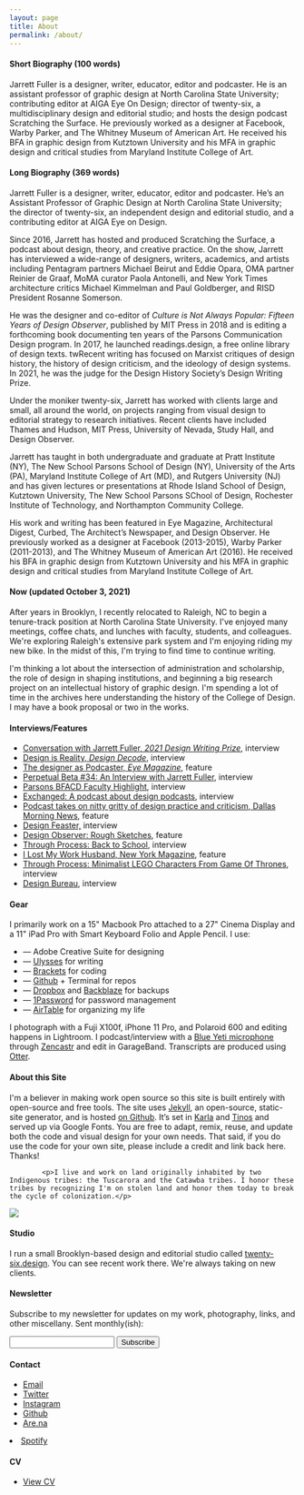 ```yaml
---
layout: page
title: About
permalink: /about/
---
```


<!--<img class="img-hero" src="/images/portrait.jpg"/>-->

<div class="profile">
<div class="text">

<div class="profile_section">
<h4>Short Biography (100 words)</h4>
<article><p>Jarrett Fuller is a designer, writer, educator, editor and podcaster. He is an assistant professor of graphic design at North Carolina State University; contributing editor at AIGA Eye On Design; director of twenty-six, a multidisciplinary design and editorial studio; and hosts the design podcast Scratching the Surface. He previously worked as a designer at Facebook, Warby Parker, and The Whitney Museum of American Art. He received his BFA in graphic design from Kutztown University and his MFA in graphic design and critical studies from Maryland Institute College of Art.</p>
</article>
</div>

<div class="profile_section">
<h4>Long Biography (369 words)</h4>
<article><p>Jarrett Fuller is a designer, writer, educator, editor and podcaster. He’s an Assistant Professor of Graphic Design at North Carolina State University; the director of twenty-six, an independent design and editorial studio, and a contributing editor at AIGA Eye on Design.</p>

<p>Since 2016, Jarrett has hosted and produced Scratching the Surface, a podcast about design, theory, and creative practice. On the show, Jarrett has interviewed a wide-range of designers, writers, academics, and artists including Pentagram partners Michael Beirut and Eddie Opara, OMA partner Reinier de Graaf, MoMA curator Paola Antonelli, and New York Times architecture critics Michael Kimmelman and Paul Goldberger, and RISD President Rosanne Somerson.</p>

<p>He was the designer and co-editor of <i>Culture is Not Always Popular: Fifteen Years of Design Observer</i>, published by MIT Press in 2018 and is editing a forthcoming book documenting ten years of the Parsons Communication Design program. In 2017, he launched readings.design, a free online library of design texts. twRecent writing has focused on Marxist critiques of design history, the history of design criticism, and the ideology of design systems. In 2021, he was the judge for the Design History Society’s Design Writing Prize.</p>

<p>Under the moniker twenty-six, Jarrett has worked with clients large and small, all around the world, on projects ranging from visual design to editorial strategy to research initiatives. Recent clients have included Thames and Hudson, MIT Press, University of Nevada, Study Hall, and Design Observer. </p>

<p>Jarrett has taught in both undergraduate and graduate at Pratt Institute (NY), The New School Parsons School of Design (NY), University of the Arts (PA), Maryland Institute College of Art (MD), and Rutgers University (NJ) and has given lectures or presentations at Rhode Island School of Design, Kutztown University, The New School Parsons SChool of Design, Rochester Institute of Technology, and Northampton Community College. </p>

<p>His work and writing has been featured in Eye Magazine, Architectural Digest, Curbed, The Architect’s Newspaper, and Design Observer. He previously worked as a designer at Facebook (2013-2015), Warby Parker (2011-2013), and The Whitney Museum of American Art (2016). He received his BFA in graphic design from Kutztown University and his MFA in graphic design and critical studies from Maryland Institute College of Art.</p>
</article>
</div>

<div class="profile_section">
<h4>Now (updated October 3, 2021)</h4>
 <article><p>After years in Brooklyn, I recently relocated to Raleigh, NC to begin a tenure-track position at North Carolina State University. I've enjoyed many meetings, coffee chats, and lunches with faculty, students, and colleagues. We're exploring Raleigh's extensive park system and I'm enjoying riding my new bike. In the midst of this, I'm trying to find time to continue writing.</p>

<p>I'm thinking a lot about the intersection of administration and scholarship, the role of design in shaping institutions, and beginning a big research project on an intellectual history of graphic design. I'm spending a lot of time in the archives here understanding the history of the College of Design. I may have a book proposal or two in the works.</p>

</article>
</div>

<div class="profile_section">
            <h4>Interviews/Features</h4>
            <article><ul>
                <li><a href="https://www.designhistorysociety.org/news/view/dhs-podcasts-third-episode-is-out-listen-to-fiona-anderson-in-conversation-with-jarrett-fuller-the-2021-design-writing-prize-guest-judge">Conversation with Jarrett Fuller, <i>2021 Design Writing Prize</i></a>, interview</li>
                <li><a href="http://designdecode.org/article.php?p=jarrett-fuller">Design is Reality, <i>Design Decode</i></a>, interview</li>
                <li><a href="http://www.eyemagazine.com/feature/article/the-designer-as-podcaster">The designer as Podcaster, <i>Eye Magazine</i></a>, feature</li>
                <li><a href="http://perpetualbeta.vcfa.edu/2018/02/05/huh-34-an-interview-with-jarrett-fuller/">Perpetual Beta #34: An Interview with Jarrett Fuller</a>, interview</li>
                <li><a href="http://amt.parsons.edu/blog/bfacd-faculty-highlight-jarrett-fuller/">Parsons BFACD Faculty Highlight</a>, interview</li>
            <li><a href="https://soundcloud.com/user-54181376/jarrettfuller">Exchanged: A podcast about design podcasts</a>, interview</li>
            <li><a href="https://www.dallasnews.com/arts/architecture/2017/08/26/podcast-takes-nitty-gritty-design-practice-criticism">Podcast takes on nitty gritty of design practice and criticism, Dallas Morning News</a>, feature</li>
            <li><a href="http://designfeaster.blogspot.com/2017/03/jarrett-fuller-side-projects.html">Design Feaster,</a> interview</li>
            <li><a href="http://designobserver.com/feature/rough-sketches/39367/">Design Observer: Rough Sketches</A>, feature</li>
<li><a href="http://throughprocess.com/archive/2015/12/10/">Through Process: Back to School</a>, interview</li>
<li><a href="http://nymag.com/thecut/2014/11/I-lost-my-work-husband.html">I Lost My Work Husband, New York Magazine</a>, feature</li>
<li><a href="http://throughprocess.com/archive/2014/06/16/">Through Process: Minimalist LEGO Characters From Game Of Thrones</A>, interview</li>
<li><a href="http://www.wearedesignbureau.com/projects/dialogue-jarrett-fuller/">Design Bureau</A>, interview</li>
</ul>
</article>
            </div>

<div class="profile_section">
            <h4>Gear</h4>
            <article>
                <p>I primarily work on a 15" Macbook Pro attached to a 27" Cinema Display and a 11" iPad Pro with Smart Keyboard Folio and Apple Pencil. I use:</p>
<ul>
            <li>— Adobe Creative Suite for designing</li>
    <li>— <a href="https://ulysses.app">Ulysses</a> for writing</li>
                <li>— <a href="http://brackets.io">Brackets</a> for coding</li>
                <li>— <a href="https://github.com">Github</a> + Terminal for repos</li>
                <li>— <a href="https://www.dropbox.com/">Dropbox</a> and <a href="https://www.backblaze.com">Backblaze</a> for backups</li>
                <li>— <a href="https://1password.com">1Password</a> for password management</li>
                <li>— <a href="https://airtable.com">AirTable</a> for organizing my life</li>
                </ul>

<p></p>
<p>I photograph with a Fuji X100f, iPhone 11 Pro, and Polaroid 600 and editing happens in Lightroom. I podcast/interview with a <a href="https://amzn.to/2zuNp0j">Blue Yeti microphone</a> through <a href="https://zencastr.com">Zencastr</a> and edit in GarageBand. Transcripts are produced using <a href="https://otter.ai">Otter</a>.</p>

</article>


</div>

<div class="profile_section">
    <h4>About this Site</h4>
        <article>
            <p>I'm a believer in making work open source so this site is built entirely with open-source and free tools. The site uses <a href="https://jekyllrb.com">Jekyll</a>, an open-source, static-site generator, and is hosted <a href="https://github.com/jarrettfuller/jarrettfuller.github.io">on Github</a>. It’s set in <a href="https://fonts.google.com/specimen/Karla">Karla</a> and <a href="https://fonts.google.com/specimen/Tinos">Tinos</a> and served up via Google Fonts. You are free to adapt, remix, reuse, and update both the code and visual design for your own needs. That said, if you do use the code for your own site, please include a credit and link back here. Thanks!</p>

            <p>I live and work on land originally inhabited by two Indigenous tribes: the Tuscarora and the Catawba tribes. I honor these tribes by recognizing I'm on stolen land and honor them today to break the cycle of colonization.</p>

</article>


</div>

</div>

<sidebar>
        <img src="/images/jf-portrait-2019.jpg" class="portrait">

<h4>Studio</h4>
                <p>I run a small Brooklyn-based design and editorial studio called <a href="http://twenty-six.design">twenty-six.design</a>. You can see recent work there. We're always taking on new clients.
                    </p>

<h4>Newsletter</h4>
<p>Subscribe to my newsletter for updates on my work, photography, links, and other miscellany. Sent monthly(ish):</p>

<form
  action="https://buttondown.email/api/emails/embed-subscribe/jarrettfuller"
  method="post"
  target="popupwindow"
  onsubmit="window.open('https://buttondown.email/jarrettfuller', 'popupwindow')"
  class="embeddable-buttondown-form"
>
  <input type="email" name="email" id="bd-email">
  <input type="hidden" value="1" name="embed">
  <input type="submit" value="Subscribe">
  <p>
  </p>
</form>
        <h4>Contact</h4>
                <p><ul>
                    <li><a href="mailto:jarrettfuller@gmail.com">Email</a></li>
                    <li><a href="http://www.twitter.com/jarrettfuller">Twitter</a></li>
                    <li><a href="http://www.instagram.com/jarrettfuller">Instagram</a></li>
                    <li><a href="https://github.com/jarrettfuller">Github</a></li><li><a href="https://are.na/jarrett-fuller">Are.na</a></li></ul>
<!--                                        <li><a href="https://www.flickr.com/photos/jarrettfuller/">Flickr</a></li>-->
                    <li><a href="https://open.spotify.com/user/jarrettfuller">Spotify</a></li>
                    </p>


<h4>CV</h4>
                <p><ul>
                    <li><a href="https://docs.google.com/document/d/1ZYmCwEPwgzn7XtCpVJmmxTG15Z5Ws38lkGUUVfoHmPo/edit?usp=sharing">View CV</a></li>
                    </ul>
                </p>
        </sidebar>


<!--
### More Information



### Contact

[email@domain.com](mailto:email@domain.com)-->
